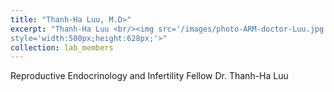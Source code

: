 ```yaml
---
title: "Thanh-Ha Luu, M.D>"
excerpt: "Thanh-Ha Luu <br/><img src='/images/photo-ARM-doctor-Luu.jpg'
style='width:500px;height:628px;'>"
collection: lab_members
---
```


Reproductive Endocrinology and Infertility Fellow Dr. Thanh-Ha Luu
